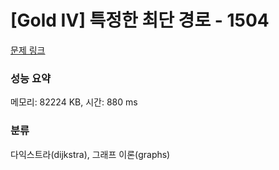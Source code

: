 # [Gold IV] 특정한 최단 경로 - 1504 

[문제 링크](https://www.acmicpc.net/problem/1504) 

### 성능 요약

메모리: 82224 KB, 시간: 880 ms

### 분류

다익스트라(dijkstra), 그래프 이론(graphs)

